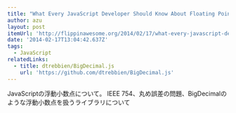 ```yaml
---
title: "What Every JavaScript Developer Should Know About Floating Points | Flippin' Awesome"
author: azu
layout: post
itemUrl: 'http://flippinawesome.org/2014/02/17/what-every-javascript-developer-should-know-about-floating-points/'
date: '2014-02-17T13:04:42.637Z'
tags:
  - JavaScript
relatedLinks:
  - title: dtrebbien/BigDecimal.js
    url: 'https://github.com/dtrebbien/BigDecimal.js'
---
```

JavaScriptの浮動小数点について。
IEEE 754、丸め誤差の問題、BigDecimalのような浮動小数点を扱うライブラリについて
